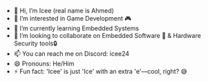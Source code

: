 - 👋 Hi, I’m Icee (real name is Ahmed)
- 👀 I’m interested in Game Development 🎮
- 🌱 I’m currently learning Embedded Systems
- 💞️ I’m looking to collaborate on Embedded Software 🤖 & Hardware Security tools🔒
- 📫 You can reach me on Discord: icee24
- 😄 Pronouns: He/Him
- ⚡ Fun fact: 'Icee' is just 'Ice' with an extra 'e'—cool, right? 😅

<!---
Icee12321/Icee12321 is a ✨ special ✨ repository because its `README.md` (this file) appears on your GitHub profile.
You can click the Preview link to take a look at your changes.
--->
